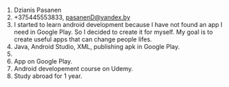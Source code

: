 1. Dzianis Pasanen
2. +375445553833, pasanenD@yandex.by
3. I started to learn android development because I have not found an app I need in Google Play. So I decided to create it for myself. My goal is to create useful apps that can change people lifes.
4. Java, Android Studio, XML, publishing apk in Google Play.
5. 
6. App on Google Play.
7. Android developement course on Udemy.
8. Study abroad for 1 year.